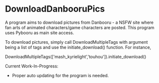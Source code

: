 # DownloadDanbooruPics
A program aims to download pictures from Danbooru - a NSFW site where fan arts of animated characters/game characters are posted.
This program uses Pybooru as main site access.

To download pictures, simply call DownloadMultipleTags with argument being a list of tags and use the initiate_download() function.
For instance, 

DownloadMultipleTags(['mash_kyrielight','touhou']).initiate_download()

Current Work-In-Progress:
- Proper auto updating for the program is needed.
